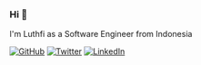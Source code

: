 ### Hi 👋

I'm Luthfi as a Software Engineer from Indonesia

<p align="left">
	<a href="https://github.com/luthfipun"><img src="https://img.shields.io/github/followers/luthfipun.svg?label=GitHub&style=social" alt="GitHub"></a>
	<a href="https://twitter.com/luthfi_pun"><img src="https://img.shields.io/twitter/follow/luthfi_pun?label=Twitter&style=social" alt="Twitter"></a>
	<a href="https://www.linkedin.com/in/luthfi-abdul-azis-46051879"><img src="https://img.shields.io/badge/LinkedIn--_.svg?style=social&logo=linkedin" alt="LinkedIn"></a>
</p>
